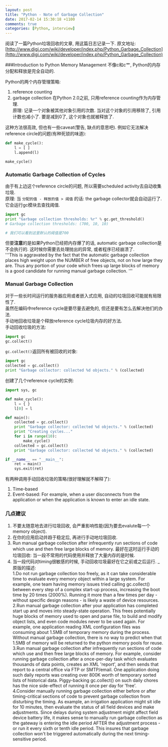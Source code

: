 ```yaml
---
layout: post
title: "Python - Note of Garbage Collection"
date: 2017-02-14 15:30:18 +1100
comments: true
categories: [Python, interview]
---
```


阅读了一篇Python垃圾回收的文章, 用这篇日志记录一下. 原文地址: [http://www.digi.com/wiki/developer/index.php/Python_Garbage_Collection](http://www.digi.com/wiki/developer/index.php/Python_Garbage_Collection)    

<!--more-->
  

###Introduction to Python Memory Management
不像c和c艹, Python的内存分配和释放是完全自动的.     

Python的两个内存管理策略:
1. reference counting
2. garbage collection
在Python 2.0之前, 只用reference counting作为内存管理.   
原理: 记录一个对象被其他对象引用的次数. 当对这个对象的引用移除了, 引用计数也减小了. 要是减到0了, 这个对象也就被释放了.   

这种方法很高效, 但也有一些caveat(警告, 缺点的意思吧). 例如它无法解决reference circle的问题(有种死锁的味道):   
```python
def make_cycle():
    l = [ ]
    l.append(l)

make_cycle()
```  



### Automatic Garbage Collection of Cycles
由于有上边这个reference circle的问题, 所以需要scheduled activity去自动收集垃圾.   
原理: 当 `分配的值 - 释放的值 > 阈值` 的话: the garbage collector就会自动运行了. 它会运行gc模块去查找阈值.        
```python
import gc
print "Garbage collection thresholds: %r" % gc.get_threshold()
# Garbage collection thresholds: (700, 10, 10)

# 我们可以看到这里默认的阈值是700
```
但要**注意**的是如果Python已经把内存爆了的话, automatic garbage collection是不会执行的. 这时候你需要去处理抛出的异常, 或者程序已经崩溃了.    
'''This is aggravated by the fact that the automatic garbage collection places high weight upon the NUMBER of free objects, not on how large they are. Thus any portion of your code which frees up large blocks of memory is a good candidate for running manual garbage collection.
'''   


### Manual Garbage Collection
对于一些长时间运行的服务器应用或者嵌入式应用, 自动的垃圾回收可能就有局限性了.     
虽然在编码中reference cycle是要尽量去避免的, 但还是要有怎么去解决他们的办法.    
手动地回收垃圾是个释放reference cycle垃圾内存的好方法.     
手动回收垃圾的方法:    
```python
import gc
gc.collect()
```
`gc.collect()`返回所有被回收的对象:    
```python
import gc
collected = gc.collect()
print "Garbage collector: collected %d objects." % (collected)
```
创建了几个reference cycle的实例:    
```python
import sys, gc

def make_cycle():
    l = { }
    l[0] = l

def main():
    collected = gc.collect()
    print "Garbage collector: collected %d objects." % (collected)
    print "Creating cycles..."
    for i in range(10):
        make_cycle()
    collected = gc.collect()
    print "Garbage collector: collected %d objects." % (collected)

if __name__ == "__main__":
    ret = main()
    sys.exit(ret)
```
有两种调用手动回收垃圾的策略(很好理解就不解释了):    
1. Time-based
2. Event-based:  For example, when a user disconnects from the application or when the application is known to enter an idle state.    


### 几点建议
1. 不要太随意地去进行垃圾回收, 会严重影响性能(因为要去evalute每一个memory object).   
2. 在你的应用启动并趋于稳定后, 再进行手动地垃圾回收.    
3. Run manual garbage collection after infrequently run sections of code which use and then free large blocks of memory. 最好在这时运行手动的垃圾回收: 当一段不常用的代码使用并释放了大量内存的是时候.
4. 当一段代码对timing很敏感的时候, 手动回收垃圾最好在它之前或之后运行.
_   
原版的描述:   
1.Do not run garbage collection too freely, as it can take considerable time to evaluate every memory object within a large system. For example, one team having memory issues tried calling gc.collect() between every step of a complex start-up process, increasing the boot time by 20 times (2000%). Running it more than a few times per day - without specific design reasons - is likely a waste of device resources.   
2.Run manual garbage collection after your application has completed start up and moves into steady-state operation. This frees potentially huge blocks of memory used to open and parse file, to build and modify object lists, and even code modules never to be used again. For example, one application reading XML configuration files was consuming about 1.5MB of temporary memory during the process. Without manual garbage collection, there is no way to predict when that 1.5MB of memory will be returned to the python memory pools for reuse.   
3.Run manual garbage collection after infrequently run sections of code which use and then free large blocks of memory. For example, consider running garbage collection after a once-per-day task which evaluates thousands of data points, creates an XML 'report', and then sends that report to a central office via FTP or SMTP/email. One application doing such daily reports was creating over 800K worth of temporary sorted lists of historical data. Piggy-backing gc.collect() on such daily chores has the nice side-effect of running it once per day for 'free'.   
4.Consider manually running garbage collection either before or after timing-critical sections of code to prevent garbage collection from disturbing the timing. As example, an irrigation application might sit idle for 10 minutes, then evaluate the status of all field devices and make adjustments. Since delays during system adjustment might affect field device battery life, it makes sense to manually run garbage collection as the gateway is entering the idle period AFTER the adjustment process - or run it every sixth or tenth idle period. This insures that garbage collection won't be triggered automatically during the next timing-sensitive period.   
